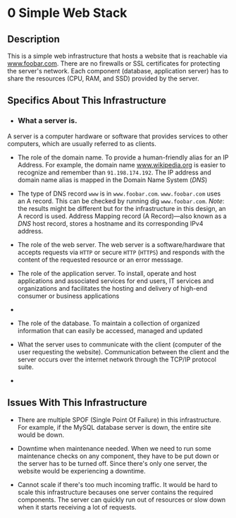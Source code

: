 # 0 Simple Web Stack
## Description
This is a simple web infrastructure that hosts a website that is reachable via www.foobar.com. There are no firewalls or SSL certificates for protecting the server's network. Each component (database, application server) has to share the resources (CPU, RAM, and SSD) provided by the server.

## Specifics About This Infrastructure
- ### What a server is.
A server is a computer hardware or software that provides services to other computers, which are usually referred to as clients.
 
- The role of the domain name.
To provide a human-friendly alias for an IP Address. For example, the domain name www.wikipedia.org is easier to recognize and remember than `91.198.174.192`. The IP address and domain name alias is mapped in the Domain Name System (*DNS*)
 
- The type of DNS record `www` is in `www.foobar.com`.
`www.foobar.com` uses an A record. This can be checked by running dig `www.foobar.com`.
*Note*: the results might be different but for the infrastructure in this design, an A record is used.
Address Mapping record (A Record)—also known as a *DNS* host record, stores a hostname and its corresponding IPv4 address.

- The role of the web server.
The web server is a software/hardware that accepts requests via `HTTP` or secure `HTTP` (`HTTPS`) and responds with the content of the requested resource or an error messsage.
 
- The role of the application server.
To install, operate and host applications and associated services for end users, IT services and organizations and facilitates the hosting and delivery of high-end consumer or business applications
- 
- The role of the database.
To maintain a collection of organized information that can easily be accessed, managed and updated
 
- What the server uses to communicate with the client (computer of the user requesting the website).
Communication between the client and the server occurs over the internet network through the TCP/IP protocol suite.
- 
## Issues With This Infrastructure
- There are multiple SPOF (Single Point Of Failure) in this infrastructure.
For example, if the MySQL database server is down, the entire site would be down.
 
- Downtime when maintenance needed.
When we need to run some maintenance checks on any component, they have to be put down or the server has to be turned off. Since there's only one server, the website would be experiencing a downtime.
 
- Cannot scale if there's too much incoming traffic.
It would be hard to scale this infrastructure becauses one server contains the required components. The server can quickly run out of resources or slow down when it starts receiving a lot of requests. 
